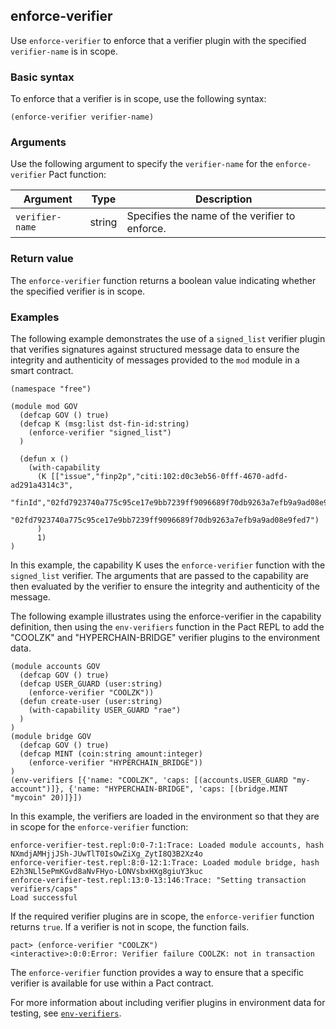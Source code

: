 ## enforce-verifier

Use `enforce-verifier` to enforce that a verifier plugin with the specified `verifier-name` is in scope.

### Basic syntax

To enforce that a verifier is in scope, use the following syntax:

```pact
(enforce-verifier verifier-name)
```

### Arguments

Use the following argument to specify the `verifier-name` for the `enforce-verifier` Pact function:

| Argument    | Type   | Description                                     |
|-------------|--------|-------------------------------------------------|
| `verifier-name` | string | Specifies the name of the verifier to enforce.  |

### Return value

The `enforce-verifier` function returns a boolean value indicating whether the specified verifier is in scope.

### Examples

The following example demonstrates the use of a `signed_list` verifier plugin that verifies signatures against structured message data to ensure the integrity and authenticity of messages provided to the `mod` module in a smart contract.

```pact
(namespace "free")

(module mod GOV
  (defcap GOV () true)
  (defcap K (msg:list dst-fin-id:string)
    (enforce-verifier "signed_list")
  )

  (defun x ()
    (with-capability 
      (K [["issue","finp2p","citi:102:d0c3eb56-0fff-4670-adfd-ad291a4314c3",
           "finId","02fd7923740a775c95ce17e9bb7239ff9096689f70db9263a7efb9a9ad08e9fed7","1"]]
         "02fd7923740a775c95ce17e9bb7239ff9096689f70db9263a7efb9a9ad08e9fed7")
      )
      1)
)
```

In this example, the capability K uses the `enforce-verifier` function with the `signed_list` verifier. 
The arguments that are passed to the capability are then evaluated by the verifier to ensure the integrity and authenticity of the message.

The following example illustrates using the enforce-verifier in the capability definition, then using the `env-verifiers` function in the Pact REPL to add the "COOLZK" and "HYPERCHAIN-BRIDGE" verifier plugins to the environment data.

```pact
(module accounts GOV 
  (defcap GOV () true) 
  (defcap USER_GUARD (user:string) 
    (enforce-verifier "COOLZK"))
  (defun create-user (user:string)
    (with-capability USER_GUARD "rae")
  )
)
(module bridge GOV 
  (defcap GOV () true) 
  (defcap MINT (coin:string amount:integer) 
    (enforce-verifier "HYPERCHAIN_BRIDGE"))
)
(env-verifiers [{'name: "COOLZK", 'caps: [(accounts.USER_GUARD "my-account")]}, {'name: "HYPERCHAIN-BRIDGE", 'caps: [(bridge.MINT "mycoin" 20)]}])
```

In this example, the verifiers are loaded in the environment so that they are in scope for the `enforce-verifier` function:

```pact
enforce-verifier-test.repl:0:0-7:1:Trace: Loaded module accounts, hash NXmdjAMHjjJSh-JUwTlT0IsOwZiXg_ZytI8Q3B2Xz4o
enforce-verifier-test.repl:8:0-12:1:Trace: Loaded module bridge, hash E2h3NLl5ePmKGvd8aNvFHyo-LONVsbxHXg8giuY3kuc
enforce-verifier-test.repl:13:0-13:146:Trace: "Setting transaction verifiers/caps"
Load successful
```

If the required verifier plugins are in scope, the `enforce-verifier` function returns `true`.
If a verifier is not in scope, the function fails. 

```pact
pact> (enforce-verifier "COOLZK")
<interactive>:0:0:Error: Verifier failure COOLZK: not in transaction
```

The `enforce-verifier` function provides a way to ensure that a specific verifier is available for use within a Pact contract.

For more information about including verifier plugins in environment data for testing, see [`env-verifiers`](/pact-5/repl/env-verifiers).